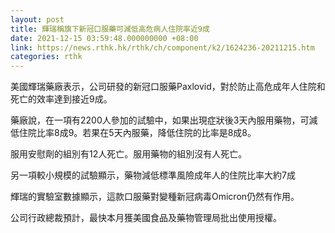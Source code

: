 ```yaml
---
layout: post
title: 輝瑞稱旗下新冠口服藥可減低高危病人住院率近9成
date: 2021-12-15 03:59:48.000000000 +08:00
link: https://news.rthk.hk/rthk/ch/component/k2/1624236-20211215.htm
categories: rthk
---
```


美國輝瑞藥廠表示，公司研發的新冠口服藥Paxlovid，對於防止高危成年人住院和死亡的效率達到接近9成。

藥廠說，在一項有2200人參加的試驗中，如果出現症狀後3天內服用藥物，可減低住院比率8成9。若果在5天內服藥，降低住院的比率是8成8。

服用安慰劑的組別有12人死亡。服用藥物的組別沒有人死亡。

另一項較小規模的試驗顯示，藥物減低標準風險成年人的住院比率大約7成

輝瑞的實驗室數據顯示，這款口服藥對變種新冠病毒Omicron仍然有作用。

公司行政總裁預計，最快本月獲美國食品及藥物管理局批出使用授權。
